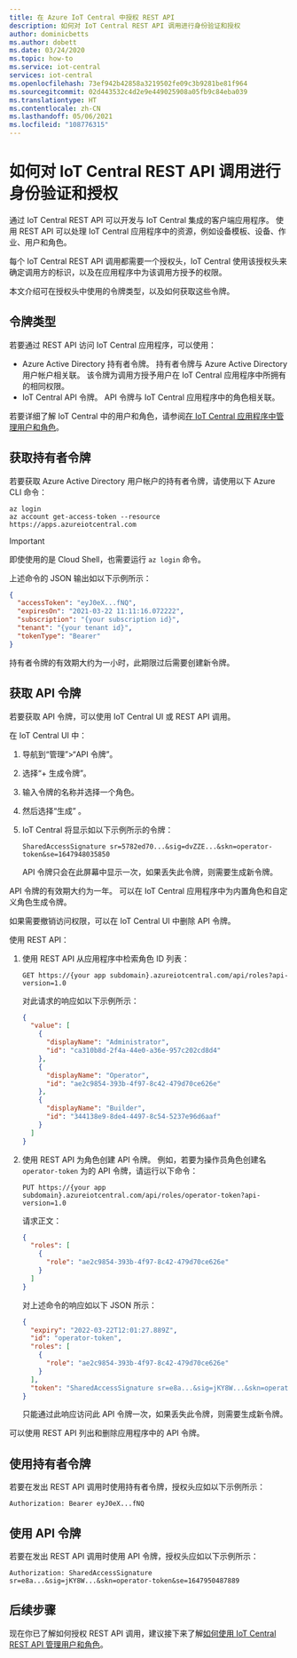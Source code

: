 ```yaml
---
title: 在 Azure IoT Central 中授权 REST API
description: 如何对 IoT Central REST API 调用进行身份验证和授权
author: dominicbetts
ms.author: dobett
ms.date: 03/24/2020
ms.topic: how-to
ms.service: iot-central
services: iot-central
ms.openlocfilehash: 73ef942b42858a3219502fe09c3b9281be81f964
ms.sourcegitcommit: 02d443532c4d2e9e449025908a05fb9c84eba039
ms.translationtype: HT
ms.contentlocale: zh-CN
ms.lasthandoff: 05/06/2021
ms.locfileid: "108776315"
---
```

# <a name="how-to-authenticate-and-authorize-iot-central-rest-api-calls"></a>如何对 IoT Central REST API 调用进行身份验证和授权

通过 IoT Central REST API 可以开发与 IoT Central 集成的客户端应用程序。 使用 REST API 可以处理 IoT Central 应用程序中的资源，例如设备模板、设备、作业、用户和角色。

每个 IoT Central REST API 调用都需要一个授权头，IoT Central 使用该授权头来确定调用方的标识，以及在应用程序中为该调用方授予的权限。

本文介绍可在授权头中使用的令牌类型，以及如何获取这些令牌。

## <a name="token-types"></a>令牌类型

若要通过 REST API 访问 IoT Central 应用程序，可以使用：

- Azure Active Directory 持有者令牌。 持有者令牌与 Azure Active Directory 用户帐户相关联。 该令牌为调用方授予用户在 IoT Central 应用程序中所拥有的相同权限。
- IoT Central API 令牌。 API 令牌与 IoT Central 应用程序中的角色相关联。

若要详细了解 IoT Central 中的用户和角色，请参阅[在 IoT Central 应用程序中管理用户和角色](howto-manage-users-roles.md)。

## <a name="get-a-bearer-token"></a>获取持有者令牌

若要获取 Azure Active Directory 用户帐户的持有者令牌，请使用以下 Azure CLI 命令：

```azurecli
az login
az account get-access-token --resource https://apps.azureiotcentral.com
```

> [!IMPORTANT]
> 即使使用的是 Cloud Shell，也需要运行 `az login` 命令。

上述命令的 JSON 输出如以下示例所示：

```json
{
  "accessToken": "eyJ0eX...fNQ",
  "expiresOn": "2021-03-22 11:11:16.072222",
  "subscription": "{your subscription id}",
  "tenant": "{your tenant id}",
  "tokenType": "Bearer"
}
```

持有者令牌的有效期大约为一小时，此期限过后需要创建新令牌。

## <a name="get-an-api-token"></a>获取 API 令牌

若要获取 API 令牌，可以使用 IoT Central UI 或 REST API 调用。

在 IoT Central UI 中：

1. 导航到“管理”>“API 令牌”。
1. 选择“+ 生成令牌”。
1. 输入令牌的名称并选择一个角色。
1. 然后选择“生成”  。
1. IoT Central 将显示如以下示例所示的令牌：

    `SharedAccessSignature sr=5782ed70...&sig=dvZZE...&skn=operator-token&se=1647948035850`

    API 令牌只会在此屏幕中显示一次，如果丢失此令牌，则需要生成新令牌。

API 令牌的有效期大约为一年。 可以在 IoT Central 应用程序中为内置角色和自定义角色生成令牌。

如果需要撤销访问权限，可以在 IoT Central UI 中删除 API 令牌。

使用 REST API：

1. 使用 REST API 从应用程序中检索角色 ID 列表：

    ```http
    GET https://{your app subdomain}.azureiotcentral.com/api/roles?api-version=1.0
    ```

    对此请求的响应如以下示例所示：

    ```json
    {
      "value": [
        {
          "displayName": "Administrator",
          "id": "ca310b8d-2f4a-44e0-a36e-957c202cd8d4"
        },
        {
          "displayName": "Operator",
          "id": "ae2c9854-393b-4f97-8c42-479d70ce626e"
        },
        {
          "displayName": "Builder",
          "id": "344138e9-8de4-4497-8c54-5237e96d6aaf"
        }
      ]
    }
    ```

1. 使用 REST API 为角色创建 API 令牌。 例如，若要为操作员角色创建名 `operator-token` 为的 API 令牌，请运行以下命令：

    ```http
    PUT https://{your app subdomain}.azureiotcentral.com/api/roles/operator-token?api-version=1.0
    ```

    请求正文：

    ```json
    {
      "roles": [
        {
          "role": "ae2c9854-393b-4f97-8c42-479d70ce626e"
        }
      ]
    }
    ```

    对上述命令的响应如以下 JSON 所示：

    ```json
    {
      "expiry": "2022-03-22T12:01:27.889Z",
      "id": "operator-token",
      "roles": [
        {
          "role": "ae2c9854-393b-4f97-8c42-479d70ce626e"
        }
      ],
      "token": "SharedAccessSignature sr=e8a...&sig=jKY8W...&skn=operator-token&se=1647950487889"
    }
    ```

    只能通过此响应访问此 API 令牌一次，如果丢失此令牌，则需要生成新令牌。

可以使用 REST API 列出和删除应用程序中的 API 令牌。

## <a name="use-a-bearer-token"></a>使用持有者令牌

若要在发出 REST API 调用时使用持有者令牌，授权头应如以下示例所示：

`Authorization: Bearer eyJ0eX...fNQ`

## <a name="use-an-api-token"></a>使用 API 令牌

若要在发出 REST API 调用时使用 API 令牌，授权头应如以下示例所示：

`Authorization: SharedAccessSignature sr=e8a...&sig=jKY8W...&skn=operator-token&se=1647950487889`

## <a name="next-steps"></a>后续步骤

现在你已了解如何授权 REST API 调用，建议接下来了解[如何使用 IoT Central REST API 管理用户和角色](howto-manage-users-roles-with-rest-api.md)。
